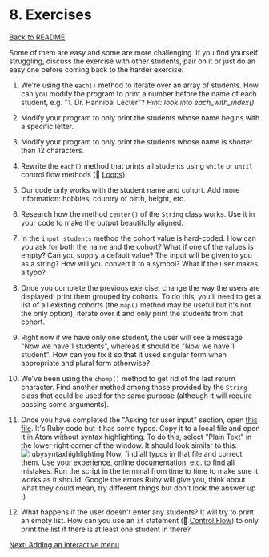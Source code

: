 # 8. Exercises

[Back to README](README.md)

Some of them are easy and some are more challenging. If you find yourself struggling, discuss the exercise with other students, pair on it or just do an easy one before coming back to the harder exercise.

1. We're using the `each()` method to iterate over an array of students. How can you modify the program to print a number before the name of each student, e.g. "1. Dr. Hannibal Lecter"? *Hint: look into each_with_index()*

2. Modify your program to only print the students whose name begins with a specific letter.

3. Modify your program to only print the students whose name is shorter than 12 characters.

4. Rewrite the `each()` method that prints all students using `while` or `until` control flow
methods (:pill: [Loops](https://github.com/makersacademy/pre_course/blob/main/pills/loops.md)).

5. Our code only works with the student name and cohort. Add more information: hobbies, country of birth, height, etc.

6. Research how the method `center()` of the `String` class works. Use it in your code to make the output beautifully aligned.

7. In the `input_students` method the cohort value is hard-coded. How can you ask for both the name and the cohort? What if one of the values is empty? Can you supply a default value? The input will be given to you as a string? How will you convert it to a symbol? What if the user makes a typo?

8. Once you complete the previous exercise, change the way the users are displayed: print them grouped by cohorts. To do this, you'll need to get a list of all existing cohorts (the `map()` method may be useful but it's not the only option), iterate over it and only print the students from that cohort.

9. Right now if we have only one student, the user will see a message "Now we have 1 students", whereas it should be "Now we have 1 student". How can you fix it so that it used singular form when appropriate and plural form otherwise?

10. We've been using the `chomp()` method to get rid of the last return character. Find another method among those provided by the `String` class that could be used for the same purpose (although it will require passing some arguments).

11. Once you have completed the "Asking for user input" section, open [this file](https://raw.githubusercontent.com/anitacanita/student-directory/master/typos.rb). It's Ruby code but it has some typos. Copy it to a local file and open it in Atom without syntax highlighting. To do this, select "Plain Text" in the lower right corner of the window. It should look similar to this:
![rubysyntaxhighlighting](/images/selecting_ruby_syntax_highlighting.png)
 Now, find all typos in that file and correct them. Use your experience, online
 documentation, etc. to find all mistakes. Run the script in the terminal from time to time to make sure it works as it should. Google the errors Ruby will give you, think about what they could mean, try different things but don't look the answer up :)

12. What happens if the user doesn't enter any students? It will try to print an empty list. How can you use an `if` statement (:pill: [Control Flow](https://github.com/makersacademy/pre_course/blob/main/pills/control_flow.md)) to only print the list if there is at least one student in there?

[Next: Adding an interactive menu](09_adding_interactive_menu.md)
